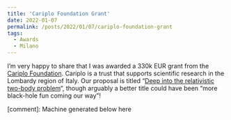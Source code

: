```yaml
---
title: 'Cariplo Foundation Grant'
date: 2022-01-07
permalink: /posts/2022/01/07/cariplo-foundation-grant
tags:
  - Awards
  - Milano
---
```


I’m very happy to share that I was awarded a 330k EUR grant from the [Cariplo Foundation](<https://www.fondazionecariplo.it/en/index.html>). Cariplo is a trust that supports scientific research in the Lombardy region of Italy. Our proposal is titled “[Deep into the relativistic two-body problem](<https://www.fondazionecariplo.it/static/upload/rst/rst_bandoerc2021_1dic21.pdf>)“, though arguably a better title could have been “more black-hole fun coming our way”!

[comment]: Machine generated below here
